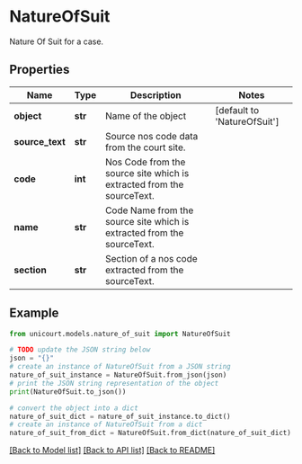 # NatureOfSuit

Nature Of Suit for a case.

## Properties

Name | Type | Description | Notes
------------ | ------------- | ------------- | -------------
**object** | **str** | Name of the object | [default to 'NatureOfSuit']
**source_text** | **str** | Source nos code data from the court site. | 
**code** | **int** | Nos Code from the source site which is extracted from the sourceText. | 
**name** | **str** | Code Name from the source site which is extracted from the sourceText. | 
**section** | **str** | Section of a nos code extracted from the sourceText. | 

## Example

```python
from unicourt.models.nature_of_suit import NatureOfSuit

# TODO update the JSON string below
json = "{}"
# create an instance of NatureOfSuit from a JSON string
nature_of_suit_instance = NatureOfSuit.from_json(json)
# print the JSON string representation of the object
print(NatureOfSuit.to_json())

# convert the object into a dict
nature_of_suit_dict = nature_of_suit_instance.to_dict()
# create an instance of NatureOfSuit from a dict
nature_of_suit_from_dict = NatureOfSuit.from_dict(nature_of_suit_dict)
```
[[Back to Model list]](../README.md#documentation-for-models) [[Back to API list]](../README.md#documentation-for-api-endpoints) [[Back to README]](../README.md)


